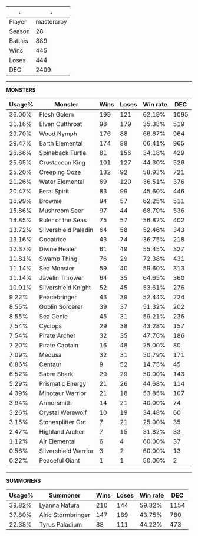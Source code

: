 .|.
|-|-
Player|mastercroy
Season|28
Battles|889
Wins|445
Loses|444
DEC|2409

---
**MONSTERS**

Usage%|Monster|Wins|Loses|Win rate|DEC|
-|-|-|-|-|-|
36.00%|Flesh Golem|199|121|62.19%|1095|
31.16%|Elven Cutthroat|98|179|35.38%|519|
29.70%|Wood Nymph|176|88|66.67%|964|
29.47%|Earth Elemental|174|88|66.41%|965|
26.66%|Spineback Turtle|81|156|34.18%|429|
25.65%|Crustacean King|101|127|44.30%|526|
25.20%|Creeping Ooze|132|92|58.93%|721|
21.26%|Water Elemental|69|120|36.51%|376|
20.47%|Feral Spirit|83|99|45.60%|446|
16.99%|Brownie|94|57|62.25%|511|
15.86%|Mushroom Seer|97|44|68.79%|536|
14.85%|Ruler of the Seas|75|57|56.82%|402|
13.72%|Silvershield Paladin|64|58|52.46%|343|
13.16%|Cocatrice|43|74|36.75%|218|
12.37%|Divine Healer|61|49|55.45%|327|
11.81%|Swamp Thing|76|29|72.38%|431|
11.14%|Sea Monster|59|40|59.60%|313|
11.14%|Javelin Thrower|64|35|64.65%|360|
10.91%|Silvershield Knight|52|45|53.61%|276|
9.22%|Peacebringer|43|39|52.44%|224|
8.55%|Goblin Sorcerer|39|37|51.32%|202|
8.55%|Sea Genie|45|31|59.21%|236|
7.54%|Cyclops|29|38|43.28%|157|
7.54%|Pirate Archer|32|35|47.76%|186|
7.20%|Pirate Captain|16|48|25.00%|80|
7.09%|Medusa|32|31|50.79%|171|
6.86%|Centaur|9|52|14.75%|45|
6.52%|Sabre Shark|29|29|50.00%|143|
5.29%|Prismatic Energy|21|26|44.68%|114|
4.39%|Minotaur Warrior|21|18|53.85%|107|
3.94%|Armorsmith|14|21|40.00%|74|
3.26%|Crystal Werewolf|10|19|34.48%|60|
3.15%|Stonesplitter Orc|7|21|25.00%|35|
2.47%|Highland Archer|7|15|31.82%|33|
1.12%|Air Elemental|6|4|60.00%|37|
0.56%|Silvershield Warrior|3|2|60.00%|13|
0.22%|Peaceful Giant|1|1|50.00%|2|

---
**SUMMONERS**

Usage%|Summoner|Wins|Loses|Win rate|DEC|
-|-|-|-|-|-|
39.82%|Lyanna Natura|210|144|59.32%|1154|
37.80%|Alric Stormbringer|147|189|43.75%|780|
22.38%|Tyrus Paladium|88|111|44.22%|473|
